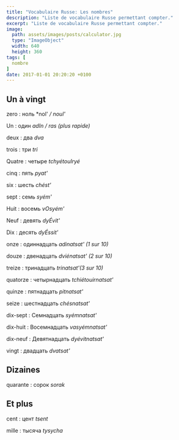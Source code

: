 ```yaml
---
title: "Vocabulaire Russe: Les nombres"
description: "Liste de vocabulaire Russe permettant compter."
excerpt: "Liste de vocabulaire Russe permettant compter."
image:
  path: assets/images/posts/calculator.jpg
  type: "ImageObject"
  width: 640
  height: 360
tags: [
  nombre
]
date: 2017-01-01 20:20:20 +0100
---
```


## Un à vingt

zero
: ноль
*nol' */ noul'*

Un
: один
*adIn / ras (plus rapide)*

deux
: два
*dva*

trois
: три
*tri*

Quatre
: четыре
*tchyétouIryé*

cinq
: пять
*pyat'*

six
: шесть
*chést'*

sept
: семь
*syém'*

Huit
: восемь
*vOsyém'*

Neuf
: девять
*dyÉvit'*

Dix
: десять
*dyÉssit'*

onze
: одиннадцать
*adinatsat' (1 sur 10)*

douze
: двенадцать
*dviénatsat' (2 sur 10)*

treize
: тринадцать
*trinatsat'(3 sur 10)*

quatorze
: четырнадцать
*tchiétouirnatsat'*

quinze
: пятнадцать
*pitnatsat'*

seize
: шестнадцать
*chésnatsat'*

dix-sept
: Семнадцать
*syémnatsat'*

dix-huit
: Восемнадцать
*vasyémnatsat'*

dix-neuf
: Девятнадцать
*dyévitnatsat'*

vingt
: двадцать
*dvatsat'*


## Dizaines

quarante
: сорок
*sorak*


## Et plus

cent
: цент
*tsent*

mille
: тысяча
*tysycha*
